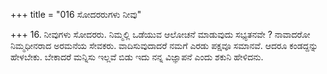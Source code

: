 +++
title = "016 ಸೋದರರುಗಳು ನೀವು"

+++
16. ನೀವುಗಳು ಸೋದರರು. ನಿಮ್ಮಲ್ಲಿ ಒಡೆಯುವ ಆಲೋಚನೆ ಮಾಡುವುದು ಸಭ್ಯತನವೇ ? ನಾವಾದರೋ ನಿಮ್ಮಧೀನರಾದ ಅರಮನೆಯ ಸೇವಕರು. ವಾದಿಸುವುದಾದರೆ ನಮಗೆ ಎರಡು ಪಕ್ಷವೂ ಸಮಾನವೆ. ಆದರೂ ಕಂಡದ್ದನ್ನು ಹೇಳಬೇಕು. ಬೇಕಾದರೆ ಮನ್ನಿಸು ಇಲ್ಲವೆ ಬಿಡು ಇದು ನನ್ನ ವಿಜ್ಞಾಪನೆ ಎಂದು ಶಕುನಿ ಹೇಳಿದನು.